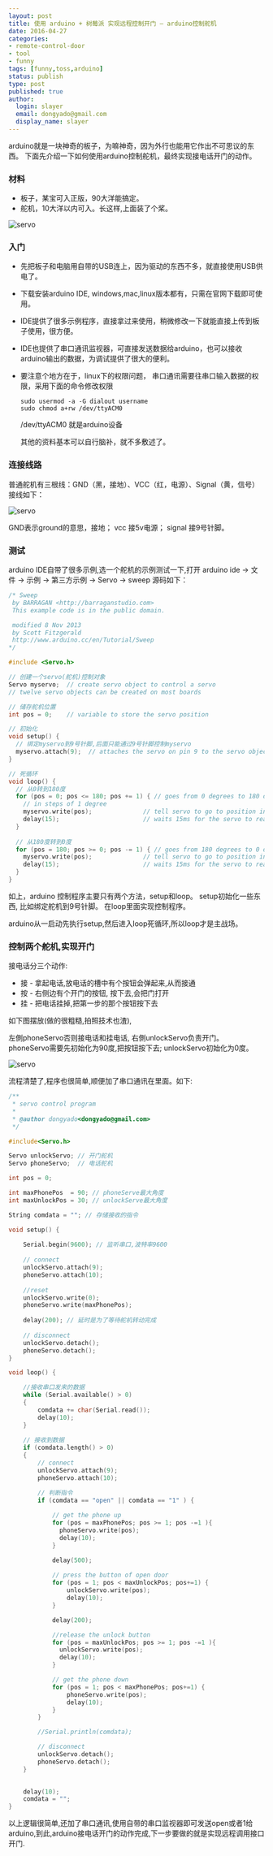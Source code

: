 ```yaml
---
layout: post
title: 使用 arduino + 树莓派 实现远程控制开门 — arduino控制舵机
date: 2016-04-27
categories:
- remote-control-door
- tool
- funny
tags: [funny,toss,arduino]
status: publish
type: post
published: true
author:
  login: slayer
  email: dongyado@gmail.com
  display_name: slayer
---
```


arduino就是一块神奇的板子，为嘛神奇，因为外行也能用它作出不可思议的东西。
下面先介绍一下如何使用arduino控制舵机，最终实现接电话开门的动作。


### 材料

* 板子，某宝可入正版，90大洋能搞定。
* 舵机，10大洋以内可入。长这样,上面装了个桨。
    
 ![servo](/images/post/servo1.jpg)   

### 入门

- 先把板子和电脑用自带的USB连上，因为驱动的东西不多，就直接使用USB供电了。
- 下载安装arduino IDE, windows,mac,linux版本都有，只需在官网下载即可使用。
- IDE提供了很多示例程序，直接拿过来使用，稍微修改一下就能直接上传到板子使用，很方便。
- IDE也提供了串口通讯监视器，可直接发送数据给arduino，也可以接收arduino输出的数据，为调试提供了很大的便利。
- 要注意个地方在于，linux下的权限问题， 串口通讯需要往串口输入数据的权限，采用下面的命令修改权限

      sudo usermod -a -G dialout username 
      sudo chmod a+rw /dev/ttyACM0

  /dev/ttyACM0 就是arduino设备

  其他的资料基本可以自行脑补，就不多敷述了。

### 连接线路
普通舵机有三根线：GND（黑，接地）、VCC（红，电源）、Signal（黄，信号）
接线如下：

![servo](/images/post/arduino-servo.png)

GND表示ground的意思，接地； vcc 接5v电源； signal 接9号针脚。


### 测试
arduino IDE自带了很多示例,选一个舵机的示例测试一下,打开
arduino ide -> 文件 -> 示例 -> 第三方示例 -> Servo -> sweep
源码如下：

~~~c
/* Sweep
 by BARRAGAN <http://barraganstudio.com>
 This example code is in the public domain.

 modified 8 Nov 2013
 by Scott Fitzgerald
 http://www.arduino.cc/en/Tutorial/Sweep
*/

#include <Servo.h>

// 创建一个servo(舵机)控制对象
Servo myservo;  // create servo object to control a servo
// twelve servo objects can be created on most boards

// 储存舵机位置
int pos = 0;    // variable to store the servo position

// 初始化
void setup() {
  // 绑定myservo到9号针脚,后面只能通过9号针脚控制myservo
  myservo.attach(9);  // attaches the servo on pin 9 to the servo object
}

// 死循环
void loop() {
  // 从0转到180度
  for (pos = 0; pos <= 180; pos += 1) { // goes from 0 degrees to 180 degrees
    // in steps of 1 degree
    myservo.write(pos);              // tell servo to go to position in variable 'pos'
    delay(15);                       // waits 15ms for the servo to reach the position
  }
  
  // 从180度转到0度
  for (pos = 180; pos >= 0; pos -= 1) { // goes from 180 degrees to 0 degrees
    myservo.write(pos);              // tell servo to go to position in variable 'pos'
    delay(15);                       // waits 15ms for the servo to reach the position
  }
}
~~~

如上，arduino 控制程序主要只有两个方法，setup和loop。
setup初始化一些东西, 比如绑定舵机到9号针脚。
在loop里面实现控制程序。 

arduino从一启动先执行setup,然后进入loop死循环,所以loop才是主战场。

### 控制两个舵机,实现开门
接电话分三个动作: 

* 接 - 拿起电话,放电话的槽中有个按钮会弹起来,从而接通
* 按 - 右侧边有个开门的按钮, 按下去,会把门打开
* 挂 - 把电话挂掉,把第一步的那个按钮按下去

如下图摆放(做的很粗糙,拍照技术也渣),

左側phoneServo否则接电话和挂电话, 右側unlockServo负责开门。 
phoneServo需要先初始化为90度,把按钮按下去; unlockServo初始化为0度。

![servo](/images/post/servo3.jpg)

流程清楚了,程序也很简单,顺便加了串口通讯在里面。如下:

~~~c
/**
 * servo control program
 * 
 * @author dongyado<dongyado@gmail.com>
 */

#include<Servo.h>

Servo unlockServo; // 开门舵机
Servo phoneServo;  // 电话舵机

int pos = 0;

int maxPhonePos  = 90; // phoneServe最大角度
int maxUnlockPos = 30; // unlockServe最大角度

String comdata = ""; // 存储接收的指令

void setup() {
  
    Serial.begin(9600); // 监听串口,波特率9600
    
    // connect 
    unlockServo.attach(9);
    phoneServo.attach(10);
  
    //reset
    unlockServo.write(0);
    phoneServo.write(maxPhonePos);
    
    delay(200); // 延时是为了等待舵机转动完成
    
    // disconnect
    unlockServo.detach();
    phoneServo.detach();
}

void loop() {

    //接收串口发来的数据
    while (Serial.available() > 0)  
    {
        comdata += char(Serial.read());
        delay(10);
    }
    
    // 接收到数据
    if (comdata.length() > 0)
    {
        // connect 
        unlockServo.attach(9);
        phoneServo.attach(10);

        // 判断指令
        if (comdata == "open" || comdata == "1" ) {
            
            // get the phone up 
            for (pos = maxPhonePos; pos >= 1; pos -=1 ){
              phoneServo.write(pos);
              delay(10);  
            }

            delay(500);
            
            // press the button of open door
            for (pos = 1; pos < maxUnlockPos; pos+=1) {
                unlockServo.write(pos);
                delay(10);
            }

            delay(200);

            //release the unlock button
            for (pos = maxUnlockPos; pos >= 1; pos -=1 ){
              unlockServo.write(pos);
              delay(10);  
            }

            // get the phone down            
            for (pos = 1; pos < maxPhonePos; pos+=1) {
                phoneServo.write(pos);
                delay(10);
            }
        }

        //Serial.println(comdata);

        // disconnect
        unlockServo.detach();
        phoneServo.detach();
    } 

 
    delay(10);
    comdata = "";
}

~~~

以上逻辑很简单,还加了串口通讯,使用自带的串口监视器即可发送open或者1给arduino,到此,arduino接电话开门的动作完成,下一步要做的就是实现远程调用接口开门.
